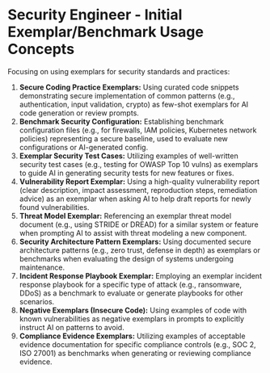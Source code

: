 # Security Engineer - Initial Exemplar/Benchmark Usage Concepts

Focusing on using exemplars for security standards and practices:

1.  **Secure Coding Practice Exemplars:** Using curated code snippets demonstrating secure implementation of common patterns (e.g., authentication, input validation, crypto) as few-shot exemplars for AI code generation or review prompts.
2.  **Benchmark Security Configuration:** Establishing benchmark configuration files (e.g., for firewalls, IAM policies, Kubernetes network policies) representing a secure baseline, used to evaluate new configurations or AI-generated config.
3.  **Exemplar Security Test Cases:** Utilizing examples of well-written security test cases (e.g., testing for OWASP Top 10 vulns) as exemplars to guide AI in generating security tests for new features or fixes.
4.  **Vulnerability Report Exemplar:** Using a high-quality vulnerability report (clear description, impact assessment, reproduction steps, remediation advice) as an exemplar when asking AI to help draft reports for newly found vulnerabilities.
5.  **Threat Model Exemplar:** Referencing an exemplar threat model document (e.g., using STRIDE or DREAD) for a similar system or feature when prompting AI to assist with threat modeling a new component.
6.  **Security Architecture Pattern Exemplars:** Using documented secure architecture patterns (e.g., zero trust, defense in depth) as exemplars or benchmarks when evaluating the design of systems undergoing maintenance.
7.  **Incident Response Playbook Exemplar:** Employing an exemplar incident response playbook for a specific type of attack (e.g., ransomware, DDoS) as a benchmark to evaluate or generate playbooks for other scenarios.
8.  **Negative Exemplars (Insecure Code):** Using examples of code with known vulnerabilities as negative exemplars in prompts to explicitly instruct AI on patterns to avoid.
9.  **Compliance Evidence Exemplars:** Utilizing examples of acceptable evidence documentation for specific compliance controls (e.g., SOC 2, ISO 27001) as benchmarks when generating or reviewing compliance evidence. 